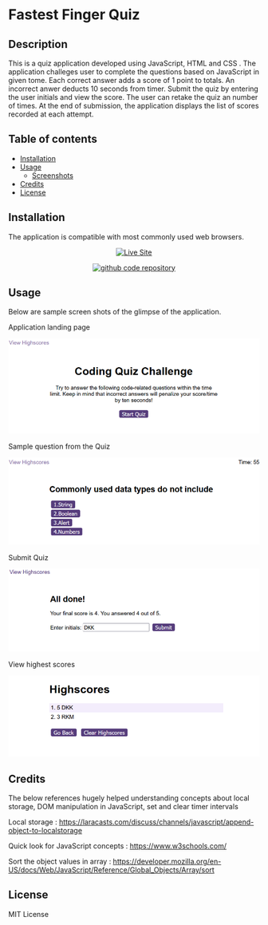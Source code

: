 # Fastest Finger Quiz

## Description

This is a quiz application developed using JavaScript, HTML and CSS . The application challeges user to complete the questions based on JavaScript in given tome. Each correct answer adds a score of 1 point to totals. An incorrect anwer deducts 10 seconds from timer. Submit the quiz by entering the user initials and view the score.
The user can retake the quiz an number of times. At the end of submission, the application displays the list of scores recorded at each attempt.

## Table of contents

* [Installation](#installation)
* [Usage](#usage)
    * [Screenshots](#screenshots)
* [Credits](#credits)
* [License](#license)

## Installation

The application is compatible with most commonly used web browsers. 

<p align="center">
    <a href=""><img src="https://img.shields.io/badge/see-published-site"  alt="Live Site" /></a>
</p>

<p align="center">
    <a href=""><img src="https://img.shields.io/badge/git-code-repository"  alt="github code repository" /></a>
</p>


## Usage

Below are sample screen shots of the glimpse of the application.

Application landing page

![Welcome](image.png)

Sample question from the Quiz

![Question](image-1.png)

Submit Quiz

![Submit](image-2.png)

View highest scores

![HighScores](image-3.png)


## Credits

The below references hugely helped understanding concepts about local storage, DOM manipulation in JavaScript, set and clear timer intervals

Local storage : https://laracasts.com/discuss/channels/javascript/append-object-to-localstorage

Quick look for JavaScript concepts : https://www.w3schools.com/

Sort the object values in array : https://developer.mozilla.org/en-US/docs/Web/JavaScript/Reference/Global_Objects/Array/sort


## License

MIT License

